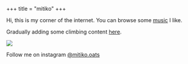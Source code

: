 +++
title = "mitiko"
+++

Hi, this is my corner of the internet.
You can browse some [music](@/music/_index.md) I like.

Gradually adding some climbing content [here](@/climbing/_index.md).

<img src="https://m.mitiko.xyz/2025-bozhenitsa.jpg">

Follow me on instagram [@mitiko.oats](https://instagram.com/mitiko.oats)
